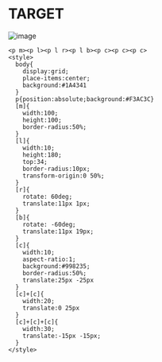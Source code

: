 # TARGET

![image](https://github.com/gaschneider/cssbattle/assets/16023844/24ea36e2-c73e-46e9-9d8f-e70b66b052a6)

```
<p m><p l><p l r><p l b><p c><p c><p c>
<style>
  body{
    display:grid;
    place-items:center;
    background:#1A4341
  }
  p{position:absolute;background:#F3AC3C}
  [m]{
    width:100;
    height:100;
    border-radius:50%;
  }
  [l]{
    width:10;
    height:180;
    top:34;
    border-radius:10px;
    transform-origin:0 50%;
  }
  [r]{
    rotate: 60deg;
    translate:11px 1px;
  }
  [b]{
    rotate: -60deg;
    translate:11px 19px;
  }
  [c]{
    width:10;
    aspect-ratio:1;
    background:#998235;
    border-radius:50%;
    translate:25px -25px
  }
  [c]+[c]{
    width:20;
    translate:0 25px
  }
  [c]+[c]+[c]{
    width:30;
    translate:-15px -15px;
  }
</style>
```
